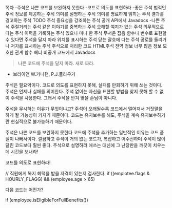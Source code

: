 목차
-주석은 나쁜 코드를 보완하지 못한다
-코드로 의도를 표현하라
-좋은 주석
    법적인 주석
    정보를 제공하는 주석
    의미를 설명하는 주석
    의미를 명료하게 밝히는 주석
    결과를 경고하는 주석
    TODO 주석
    중요성을 강조하는 주석
    공개 API에서 Javadocs
-나쁜 주석
    주절거리는 주석
    같은 이야기를 중복하는 주석
    오해할 여지가 있는 주석
    의무적으로 다는 주석
    이력을 기록하는 주석
    있으나 마나 한 주석
    무서운 잡음
    함수나 변수로 표현할 수 있다면 주석을 달지 마라
    위치를 표시하는 주석
    닫는 괄호에 다는 주석
    공로를 돌리거나 저자를 표시하는 주석
    주석으로 처리한 코드
    HTML주석
    전역 정보
    너무 많은 정보
    모호한 관계
    함수 헤더
    비공개 코드에서 Javadocs

>나쁜 코드에 주석을 달지 마라. 새로 짜라.     
 - 브라이언 W.커니핸, P.J.플라우거

주석은 필요악이다. 코드로 의도를 표현하지 못해, 실패를 만회하기 위해 쓰는 것이다. 주석은 언제나 실패를 의미한다. 주석 없이는 자신을 표현할 방법을 찾지 못해 할 수 없이 주석을 사용한다. 그래서 주석을 반겨 맞을 손님이 아니다. 

주석을 무시하는 이유가 무엇이냐고? 주석이 오래될수록 코드에서 멀어져서 거짓말을 하게 될 가능성이 커지기 때문이다. 코드는 유지보수를 해도, 주석을 계속 유지보수하기란 현실적으로 불가능하기 때문이다. 

주석은 나쁜 코드를 보완하지 못한다
코드에 주석을 추가하는 일반적인 이유는 코드 품질이 나빠서이다. 깔끔하고 주석이 거의 없는 코드가, 복잡하고 어수선하며 주석이 많이 달린 코드보다 훨씬 좋다. 주석으로 설명하려 애쓰는 대신에 그 난장판을 깨끗이 치우는 데 시간을 보내라!

코드를 의도로 표현하라!

// 직원에게 복지 혜택을 받을 자격이 있는지 검사한다. 
if ((emplotee.flags & HOURLY_FLAGG) && (employee.age > 65)

다음 코드는 어떤가?

if (employee.isEligibleForFullBenefits())
